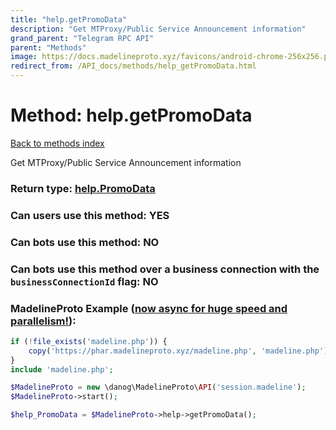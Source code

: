 ```yaml
---
title: "help.getPromoData"
description: "Get MTProxy/Public Service Announcement information"
grand_parent: "Telegram RPC API"
parent: "Methods"
image: https://docs.madelineproto.xyz/favicons/android-chrome-256x256.png
redirect_from: /API_docs/methods/help_getPromoData.html
---
```

# Method: help.getPromoData
[Back to methods index](index.html)



Get MTProxy/Public Service Announcement information



### Return type: [help.PromoData](/API_docs/types/help.PromoData.html)

### Can users use this method: **YES**


### Can bots use this method: **NO**


### Can bots use this method over a business connection with the `businessConnectionId` flag: **NO**


### MadelineProto Example ([now async for huge speed and parallelism!](https://docs.madelineproto.xyz/docs/ASYNC.html)):


```php
if (!file_exists('madeline.php')) {
    copy('https://phar.madelineproto.xyz/madeline.php', 'madeline.php');
}
include 'madeline.php';

$MadelineProto = new \danog\MadelineProto\API('session.madeline');
$MadelineProto->start();

$help_PromoData = $MadelineProto->help->getPromoData();
```

